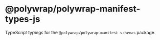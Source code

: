 # @polywrap/polywrap-manifest-types-js

TypeScript typings for the `@polywrap/polywrap-manifest-schemas` package.
